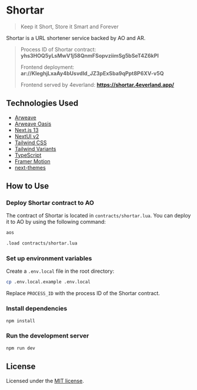 # Shortar

> Keep it Short, Store it Smart and Forever

Shortar is a URL shortener service backed by AO and AR.

> Process ID of Shortar contract: **yhs3HOQ5yLsMwV1j58QnmFSopvziimSg5bSeT4Z6kPI**
> 
> Frontend deployment: **ar://KleghjLxaAy4bUsvdId_JZ3pExSba9qPpt8P6XV-v5Q**
> 
> Frontend served by 4everland: **https://shortar.4everland.app/**

## Technologies Used

- [Arweave](https://www.arweave.org/)
- [Arweave Oasis](https://github.com/permaweb/ao)
- [Next.js 13](https://nextjs.org/docs/getting-started)
- [NextUI v2](https://nextui.org/)
- [Tailwind CSS](https://tailwindcss.com/)
- [Tailwind Variants](https://tailwind-variants.org)
- [TypeScript](https://www.typescriptlang.org/)
- [Framer Motion](https://www.framer.com/motion/)
- [next-themes](https://github.com/pacocoursey/next-themes)

## How to Use

### Deploy Shortar contract to AO

The contract of Shortar is located in `contracts/shortar.lua`. You can deploy it to AO by using the following command:

```bash
aos

.load contracts/shortar.lua
```

### Set up environment variables

Create a `.env.local` file in the root directory:

```bash
cp .env.local.example .env.local
```

Replace `PROCESS_ID` with the process ID of the Shortar contract.

### Install dependencies

```bash
npm install
```

### Run the development server

```bash
npm run dev
```

## License

Licensed under the [MIT license](https://github.com/Soptq/shortar/blob/main/LICENSE).